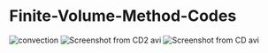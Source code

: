 # Finite-Volume-Method-Codes

 

![convection](https://user-images.githubusercontent.com/44025527/54500812-bc778a80-4946-11e9-8327-a534306476aa.png) 
![Screenshot from CD2 avi](https://user-images.githubusercontent.com/44025527/54800627-e56e8700-4c88-11e9-85a2-eba735338479.png)
![Screenshot from CD avi](https://user-images.githubusercontent.com/44025527/54800653-0df68100-4c89-11e9-8b89-ba6c2ea4c8b6.png) 
